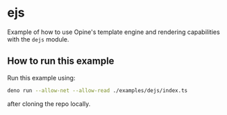 # ejs

Example of how to use Opine's template engine and rendering capabilities with the `dejs` module.

## How to run this example

Run this example using:

```bash
deno run --allow-net --allow-read ./examples/dejs/index.ts
```

after cloning the repo locally.
